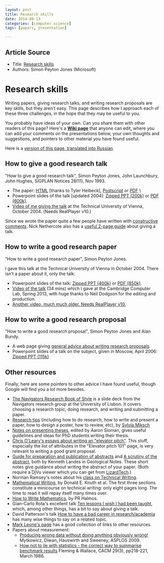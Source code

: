```yaml
---
layout: post
title: Research skills
date: 2014-08-13
categories: [computer science]
tags: [papers, presentation]

---
```


## Article Source
* Title: [Research skills](http://research.microsoft.com/en-us/um/people/simonpj/papers/giving-a-talk/giving-a-talk.htm)
* Authors: Simon Peyton Jones (Microsoft)

Research skills
===============

Writing papers, giving research talks, and writing research proposals
are key skills, but they aren't easy. This page describes how I approach
each of these three challenges, in the hope that they may be useful to
you.

You probably have ideas of your own. Can you share them with other
readers of this page? Here's a **[Wiki
page](http://haskell.org/haskellwiki/Simonpj/Talk:ResearchSkills)** that
anyone can edit, where you can add your comments on the presentations
below, your own thoughts and suggestions, and pointers to other material
you have found useful.

Here is a [version of this page, translated into
Russian](http://science.eduboard.com/research-skills).

How to give a good research talk
--------------------------------

"How to give a good research talk", Simon Peyton Jones, John Launchbury,
John Hughes, SIGPLAN Notices 28(11), Nov 1993.

-   The paper: [HTML](giving-a-talk-html.html) [thanks to Tyler
    Heibeck], [Postscript](giving-a-talk.ps.Z) or
    [PDF](giving-a-talk.pdf.gz) \
-   Powerpoint slides of the talk [updated 2004]: [Zipped PPT
    (200k)](giving-a-talk.zip) or [PDF
    (600k)](giving-a-talk-slides.pdf).
-   [Video of me giving the
    talk](http://www.wit.at/events/peyton-jones/giving_a_talk.ram) at
    the Technical University of Vienna, October 2004. (Needs RealPlayer
    v10.)

Since we wrote the paper quite a few people have written with
[constructive comments](giving-a-talk-comments.html). Nick Nethercote
also has a [useful 2-page
guide](http://www.valgrind.org/njn/good-talk.html) about giving a talk.

How to write a good research paper
----------------------------------

"How to write a good research paper", Simon Peyton Jones.

I gave this talk at the Technical University of Vienna in October 2004.
There isn't a paper about it, only the talk:

-   Powerpoint slides of the talk: [Zipped PPT
    (400k)](writing-a-paper.zip) or [PDF
    (850k)](writing-a-paper-slides.pdf).
-   [Video of the talk](http://sms.cam.ac.uk/media/1464870) (34 mins)
    which I gave at the Cambridge Computer Lab, Spring 2013, with huge
    thanks to Neil Dodgson for the editing and production.
-   [Another video, much much older. Needs RealPlayer
    v10.](http://www.wit.at/events/peyton-jones/writing_a_paper.ram)

How to write a good research proposal
-------------------------------------

"How to write a good research proposal", Simon Peyton Jones and Alan
Bundy.

-   A web page giving [general advice about writing research
    proposals](../Proposal.html).
-   Powerpoint slides of a talk on the subject, given in Moscow, April
    2006: [Zipped PPT (115k)](writing-a-proposal.zip)

Other resources
---------------

Finally, here are some pointers to other advice I have found useful,
though Google will find you a lot more besides.

-   [The Navigators Research Book of
    Style](http://www.navigators.di.fc.ul.pt/wiki/The_Navigators_Research_Book_of_Style)
    is a slide deck from the Navigators research group at the University
    of Lisbon. It covers choosing a research topic, doing research, and
    writing and submitting a paper.
-   [Research tips](http://www.ifs.tuwien.ac.at/~silvia/research-tips/)
    (including how to do research, how to write and present a paper, how
    to design a poster, how to review, etc), by [Sylvia
    Miksch](http://www.ifs.tuwien.ac.at/~silvia/)
-   [Notes on presenting
    theses](http://www.cs.bham.ac.uk/internal/research_students/theses.php),
    edited by Aaron Sloman, gives useful guidelines and ideas for PhD
    students writing their thesis.
-   [Chris O'Leary's essays about writing an "elevator
    pitch"](http://www.elevatorpitchessentials.com). This stuff,
    especially the list of attributes in the "Elevator pitch 101" page,
    is very relevant to writing a good grant proposal.
-   [Guide for preparation and publication of abstracts](prepguide.djvu)
    and [A scrutiny of the abstract](scrutiny.djvu), both by Kenneth
    Landes in Geological Notes. These short notes give guidance about
    writing the abstract of your paper. (Both require a DjVu viewer
    which you can get from [LizardTech](http://www.lizardtech.com).)
-   Norman Ramsey's notes about his [class on Technical
    Writing](http://www.eecs.harvard.edu/~nr/pubs/two-abstract.html).
-   [Mathematical
    Writing](http://tex.loria.fr/typographie/mathwriting.pdf), by Donald
    E. Knuth et al. The first three sections constitute a minicourse on
    technical writing: only eight pages long. The time to read it will
    repay itself many times over.
-   [How to Write
    Mathematics](http://www.stat.rice.edu/~riedi/Halmos.html), by PR
    Halmos.
-   Gian-Carlo Rota's excellent talk [Ten lessons I wish I had been
    taught](http://alumni.media.mit.edu/~cahn/life/gian-carlo-rota-10-lessons.html),
    which, among other things, has a bit to say about giving a talk.
-   David Patterson's talk [How to have a bad career in
    research/academia](http://www.cs.berkeley.edu/~pattrsn/talks/nontech.html)
    has many wise things to say on a related topic.
-   [Mark Leone's
    page](http://www-2.cs.cmu.edu/afs/cs.cmu.edu/user/mleone/web/how-to.html)
    has a good collection of links to other resources.
-   Papers about measurement:
    -   [Producing wrong data without doing anything obviously
        wrong!](http://portal.acm.org/citation.cfm?id=1508244.1508275)
        Mytkowicz, Diwan, Hauswirth and Sweeney, ASPLOS 2009.
    -   [How not to lie with statistics - the correct way to summarise
        benchmark
        results](http://portal.acm.org/citation.cfm?id=5666.5673&coll=GUIDE&dl=GUIDE&CFID=106744944&CFTOKEN=90490737)
        Fleming & Wallace, CACM 29(3), pp218-221, March 1986.



